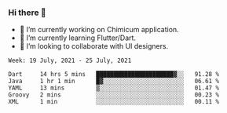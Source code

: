 ### Hi there 👋

<!--
**devcat37/devcat37** is a ✨ _special_ ✨ repository because its `README.md` (this file) appears on your GitHub profile.-->


- 🔭 I’m currently working on Chimicum application.
- 🌱 I’m currently learning Flutter/Dart.
- 👯 I’m looking to collaborate with UI designers.
<!-- - 🤔 I’m looking for help with ... -->

<!--START_SECTION:waka-->
```text
Week: 19 July, 2021 - 25 July, 2021

Dart     14 hrs 5 mins   ██████████████████████▓░░   91.28 % 
Java     1 hr 1 min      █▓░░░░░░░░░░░░░░░░░░░░░░░   06.61 % 
YAML     13 mins         ▒░░░░░░░░░░░░░░░░░░░░░░░░   01.47 % 
Groovy   2 mins          ░░░░░░░░░░░░░░░░░░░░░░░░░   00.23 % 
XML      1 min           ░░░░░░░░░░░░░░░░░░░░░░░░░   00.11 % 
```
<!--END_SECTION:waka-->
